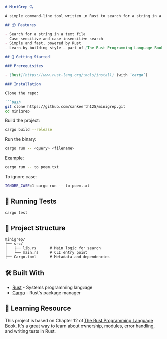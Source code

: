 ````markdown
# MiniGrep 🔍

A simple command-line tool written in Rust to search for a string in a file — inspired by the classic Unix `grep`.

## 📦 Features

- Search for a string in a text file
- Case-sensitive and case-insensitive search
- Simple and fast, powered by Rust
- Learn-by-building style — part of [The Rust Programming Language Book](https://doc.rust-lang.org/book/)

## 🚀 Getting Started

### Prerequisites

- [Rust](https://www.rust-lang.org/tools/install) (with `cargo`)

### Installation

Clone the repo:

```bash
git clone https://github.com/sankeerth125/minigrep.git
cd minigrep
````

Build the project:

```bash
cargo build --release
```

Run the binary:

```bash
cargo run -- <query> <filename>
```

Example:

```bash
cargo run -- to poem.txt
```

To ignore case:

```bash
IGNORE_CASE=1 cargo run -- to poem.txt
```

## 🧪 Running Tests

```bash
cargo test
```

## 📁 Project Structure

```
minigrep/
├── src/
│   ├── lib.rs      # Main logic for search
│   └── main.rs     # CLI entry point
├── Cargo.toml      # Metadata and dependencies
```

## 🛠️ Built With

* [Rust](https://www.rust-lang.org/) - Systems programming language
* [Cargo](https://doc.rust-lang.org/cargo/) - Rust's package manager

## 🧠 Learning Resource

This project is based on Chapter 12 of [The Rust Programming Language Book](https://doc.rust-lang.org/book/ch12-00-an-io-project.html). It's a great way to learn about ownership, modules, error handling, and writing tests in Rust.
